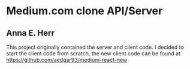 # Medium.com clone API/Server
## Anna E. Herr

This project originally contained the server and client code. I decided to start the client code from scratch, the new client code can be found at https://github.com/aedgar93/medium-react-new

